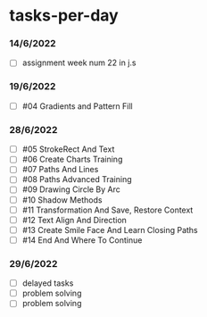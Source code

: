 # tasks-per-day
### 14/6/2022
- [ ] assignment week num 22 in j.s
### 19/6/2022
- [ ] #04 Gradients and Pattern Fill
### 28/6/2022
- [ ] #05 StrokeRect And Text
- [ ] #06 Create Charts Training
- [ ] #07 Paths And Lines
- [ ] #08 Paths Advanced Training
- [ ] #09 Drawing Circle By Arc
- [ ] #10 Shadow Methods
- [ ] #11 Transformation And Save, Restore Context
- [ ] #12 Text Align And Direction
- [ ] #13 Create Smile Face And Learn Closing Paths
- [ ] #14 End And Where To Continue
### 29/6/2022
- [ ] delayed tasks
- [ ] problem solving 
- [ ] problem solving

